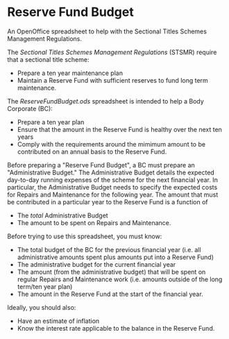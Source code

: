 # Reserve Fund Budget
An OpenOffice spreadsheet to help with the Sectional Titles Schemes Management Regulations.

The _Sectional Titles Schemes Management Regulations_ (STSMR) require that a sectional title scheme:
* Prepare a ten year maintenance plan
* Maintain a Reserve Fund with sufficient reserves to fund long term maintenance.

The _ReserveFundBudget.ods_ spreadsheet is intended to help a Body Corporate (BC):
* Prepare a ten year plan
* Ensure that the amount in the Reserve Fund is healthy over the next ten years
* Comply with the requirements around the mimimum amount to be contributed on an annual basis to the Reserve Fund.

Before preparing a "Reserve Fund Budget", a BC must prepare an "Administrative Budget." The Administrative Budget details the expected day-to-day running expenses of the scheme for the next financial year. In particular, the Administrative Budget needs to specify the expected costs for Repairs and Maintenance for the following year. The amount that must be contributed in a particular year to the Reserve Fund is a function of
* The *total* Administrative Budget
* The amount to be spent on Repairs and Maintenance.

Before trying to use this spreadsheet, you must know:
* The total budget of the BC for the previous financial year (i.e. all administrative amounts spent plus amounts put into a Reserve Fund)
* The administrative budget for the current financial year
* The amount (from the administrative budget) that will be spent on regular Repairs and Maintenance work (i.e. amounts outside of the long term/ten year plan)
* The amount in the Reserve Fund at the start of the financial year.

Ideally, you should also:
* Have an estimate of inflation
* Know the interest rate applicable to the balance in the Reserve Fund.


